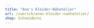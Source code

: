 ```yaml
---
title: "Ana's Kleider-Nähatelier"
url: /zuerich/anas-kleider-naehatelier/
shop: Schneiderei
---
```

